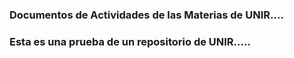 ### Documentos de Actividades de las Materias de UNIR....
### Esta es una prueba de un repositorio de UNIR.....
